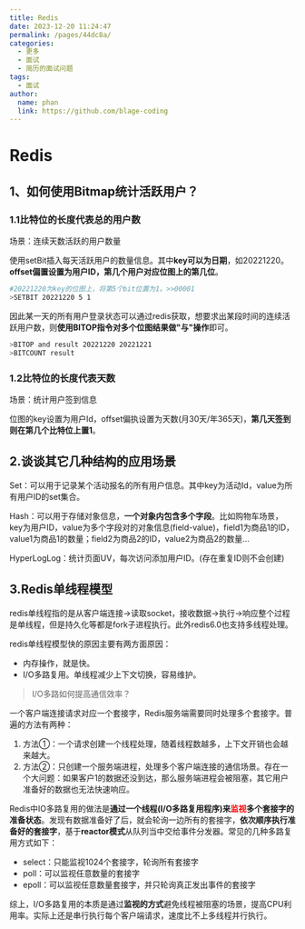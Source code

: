 ```yaml
---
title: Redis
date: 2023-12-20 11:24:47
permalink: /pages/44dc8a/
categories:
  - 更多
  - 面试
  - 简历的面试问题
tags:
  - 面试
author: 
  name: phan
  link: https://github.com/blage-coding
---
```

# Redis

## 1、如何使用Bitmap统计活跃用户？

### 1.1比特位的长度代表总的用户数

场景：连续天数活跃的用户数量

使用setBit插入每天活跃用户的数量信息。其中**key可以为日期**，如20221220。**offset偏置设置为用户ID，第几个用户对应位图上的第几位**。

```bash
#20221220为key的位图上，将第5个bit位置为1。>>00001
>SETBIT 20221220 5 1
```

因此某一天的所有用户登录状态可以通过redis获取，想要求出某段时间的连续活跃用户数，则**使用BITOP指令对多个位图结果做"与"操作**即可。

```bash
>BITOP and result 20221220 20221221
>BITCOUNT result
```

### 1.2比特位的长度代表天数

场景：统计用户签到信息

位图的key设置为用户Id，offset偏执设置为天数(月30天/年365天)，**第几天签到则在第几个比特位上置1**。

## 2.谈谈其它几种结构的应用场景

Set：可以用于记录某个活动报名的所有用户信息。其中key为活动Id，value为所有用户ID的set集合。

Hash：可以用于存储对象信息，**一个对象内包含多个字段**。比如购物车场景，key为用户ID，value为多个字段对的对象信息(field-value)，field1为商品1的ID，value1为商品1的数量；field2为商品2的ID，value2为商品2的数量...

HyperLogLog：统计页面UV，每次访问添加用户ID。(存在重复ID则不会创建)

## 3.Redis单线程模型

redis单线程指的是从客户端连接->读取socket，接收数据->执行->响应整个过程是单线程，但是持久化等都是fork子进程执行。此外redis6.0也支持多线程处理。

redis单线程模型快的原因主要有两方面原因：

- 内存操作，就是快。
- I/O多路复用。单线程减少上下文切换，容易维护。

> I/O多路如何提高通信效率？

一个客户端连接请求对应一个套接字，Redis服务端需要同时处理多个套接字。普遍的方法有两种：

1. 方法①：一个请求创建一个线程处理，随着线程数越多，上下文开销也会越来越大。
2. 方法②：只创建一个服务端进程，处理多个客户端连接的通信场景。存在一个大问题：如果客户1的数据还没到达，那么服务端进程会被阻塞，其它用户准备好的数据也无法快速响应。

Redis中IO多路复用的做法是**通过一个线程(I/O多路复用程序)来<font color="red">监视</font>多个套接字的准备状态**。发现有数据准备好了后，就会轮询一边所有的套接字，**依次顺序执行准备好的套接字**，基于**reactor模式**从队列当中交给事件分发器。常见的几种多路复用方式如下：

- select：只能监视1024个套接字，轮询所有套接字
- poll：可以监视任意数量的套接字
- epoll：可以监视任意数量套接字，并只轮询真正发出事件的套接字

综上，I/O多路复用的本质是通过**监视的方式**避免线程被阻塞的场景，提高CPU利用率。实际上还是串行执行每个客户端请求，速度比不上多线程并行执行。


